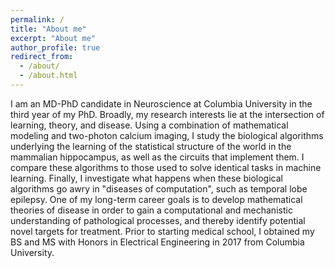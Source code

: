 ```yaml
---
permalink: /
title: "About me"
excerpt: "About me"
author_profile: true
redirect_from: 
  - /about/
  - /about.html
---
```


I am an MD-PhD candidate in Neuroscience at Columbia University in the third year of my PhD. Broadly, my research interests lie at the intersection of learning, theory, and disease. Using a combination of mathematical modeling and two-photon calcium imaging, I study the biological algorithms underlying the learning of the statistical structure of the world in the mammalian hippocampus, as well as the circuits that implement them. I compare these algorithms to those used to solve identical tasks in machine learning. Finally, I investigate what happens when these biological algorithms go awry in "diseases of computation", such as temporal lobe epilepsy. One of my long-term career goals is to develop mathematical theories of disease in order to gain a computational and mechanistic understanding of pathological processes, and thereby identify potential novel targets for treatment. Prior to starting medical school, I obtained my BS and MS with Honors in Electrical Engineering in 2017 from Columbia University.
